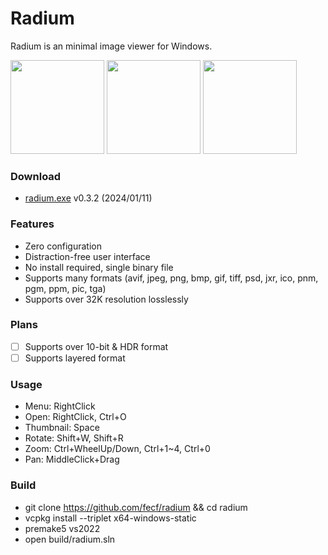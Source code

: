 # Radium
Radium is an minimal image viewer for Windows.  

<img src="https://github.com/fecf/radium/assets/6128431/cf59e2f5-46a4-47e2-9a55-8b9de0b8d5ef" height="150">
<img src="https://github.com/fecf/radium/assets/6128431/f95d720c-dc56-4156-8158-fe29eb930f36" height="150">
<img src="https://github.com/fecf/radium/assets/6128431/16f9c445-d7e0-4cfa-a646-2f67ce51ecc5" height="150">

### Download
- [radium.exe](https://github.com/fecf/radium/releases/download/0.3.2/radium.exe) v0.3.2 (2024/01/11)

### Features
- Zero configuration
- Distraction-free user interface
- No install required, single binary file
- Supports many formats (avif, jpeg, png, bmp, gif, tiff, psd, jxr, ico, pnm, pgm, ppm, pic, tga)
- Supports over 32K resolution losslessly

### Plans
- [ ] Supports over 10-bit & HDR format
- [ ] Supports layered format

### Usage
- Menu: RightClick
- Open: RightClick, Ctrl+O
- Thumbnail: Space
- Rotate: Shift+W, Shift+R
- Zoom: Ctrl+WheelUp/Down, Ctrl+1~4, Ctrl+0
- Pan: MiddleClick+Drag

### Build
- git clone https://github.com/fecf/radium && cd radium
- vcpkg install --triplet x64-windows-static
- premake5 vs2022
- open build/radium.sln
